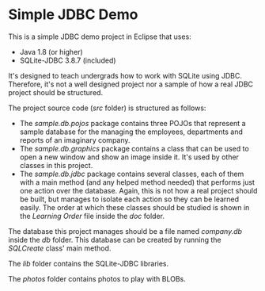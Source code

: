 Simple JDBC Demo
================

This is a simple JDBC demo project in Eclipse that uses:

- Java 1.8 (or higher)
- SQLite-JDBC 3.8.7 (included)

It's designed to teach undergrads how to work with SQLite using JDBC. Therefore, it's not a well designed project nor a sample of how a real JDBC project should be structured.

The project source code (*src* folder) is structured as follows:

- The *sample.db.pojos* package contains three POJOs that represent a sample database for the managing the employees, departments and reports of an imaginary company.
- The *sample.db.graphics* package contains a class that can be used to open a new window and show an image inside it. It's used by other classes in this project.
- The *sample.db.jdbc* package contains several classes, each of them with a main method (and any helped method needed) that performs just one action over the database. Again, this is not how a real project should be built, but manages to isolate each action so they can be learned easily. The order at which these classes should be studied is shown in the *Learning Order* file inside the *doc* folder.

The database this project manages should be a file named *company.db* inside the *db* folder. This database can be created by running the *SQLCreate* class' main method.

The *lib* folder contains the SQLite-JDBC libraries.

The *photos* folder contains photos to play with BLOBs.